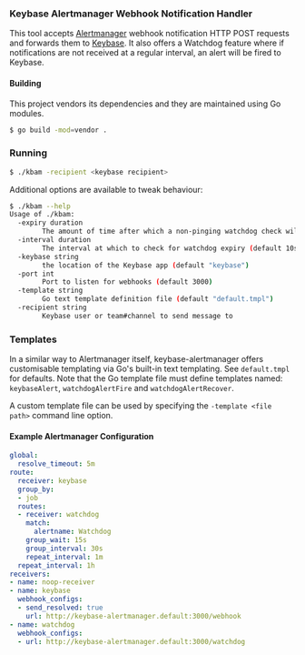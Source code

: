 
### Keybase Alertmanager Webhook Notification Handler

This tool accepts [Alertmanager](https://github.com/prometheus/alertmanager) webhook notification HTTP POST requests and forwards them to [Keybase](https://keybase.io). It also offers a Watchdog feature where if notifications are not received at a regular interval, an alert will be fired to Keybase.

#### Building
This project vendors its dependencies and they are maintained using Go modules.
```bash
$ go build -mod=vendor .
```

### Running

```bash
$ ./kbam -recipient <keybase recipient>
```
Additional options are available to tweak behaviour:
```bash
$ ./kbam --help
Usage of ./kbam:
  -expiry duration
        The amount of time after which a non-pinging watchdog check will be considered to have expired (default 2m0s)
  -interval duration
        The interval at which to check for watchdog expiry (default 10s)
  -keybase string
        the location of the Keybase app (default "keybase")
  -port int
        Port to listen for webhooks (default 3000)
  -template string
        Go text template definition file (default "default.tmpl")
  -recipient string
        Keybase user or team#channel to send message to
```

### Templates

In a similar way to Alertmanager itself, keybase-alertmanager offers customisable templating via Go's built-in text templating. See `default.tmpl` for defaults. Note that the Go template file must define templates named: `keybaseAlert`, `watchdogAlertFire` and `watchdogAlertRecover`.

A custom template file can be used by specifying the `-template <file path>` command line option.

 #### Example Alertmanager Configuration
```yaml
global:
  resolve_timeout: 5m
route:
  receiver: keybase
  group_by:
  - job
  routes:
  - receiver: watchdog
    match:
      alertname: Watchdog
    group_wait: 15s
    group_interval: 30s
    repeat_interval: 1m
  repeat_interval: 1h
receivers:
- name: noop-receiver
- name: keybase
  webhook_configs:
  - send_resolved: true
    url: http://keybase-alertmanager.default:3000/webhook
- name: watchdog
  webhook_configs:
  - url: http://keybase-alertmanager.default:3000/watchdog
  ```